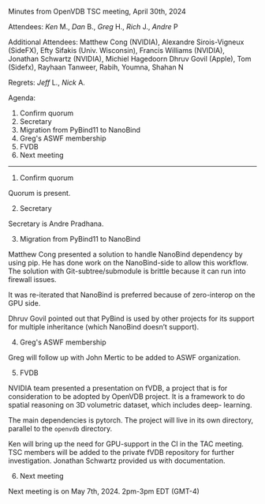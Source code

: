 Minutes from OpenVDB TSC meeting, April 30th, 2024

Attendees: *Ken* M., *Dan* B., *Greg* H., *Rich* J., *Andre* P

Additional Attendees:
Matthew Cong (NVIDIA), Alexandre Sirois-Vigneux (SideFX),
Efty Sifakis (Univ. Wisconsin), Francis Williams (NVIDIA),
Jonathan Schwartz (NVIDIA), Michiel Hagedoorn
Dhruv Govil (Apple), Tom (Sidefx), Rayhaan Tanweer,
Rabih, Youmna, Shahan N

Regrets: *Jeff* L., *Nick* A.

Agenda:

1) Confirm quorum
2) Secretary
3) Migration from PyBind11 to NanoBind
4) Greg's ASWF membership
5) FVDB
6) Next meeting

------------

1) Confirm quorum

Quorum is present.

2) Secretary

Secretary is Andre Pradhana.

3) Migration from PyBind11 to NanoBind

Matthew Cong presented a solution to handle NanoBind dependency
by using pip. He has done work on the NanoBind-side to allow this workflow.
The solution with Git-subtree/submodule is brittle because it
can run into firewall issues.

It was re-iterated that NanoBind is preferred because of zero-interop
on the GPU side.

Dhruv Govil pointed out that PyBind is used by other projects
for its support for multiple inheritance (which NanoBind doesn’t
support).

4) Greg's ASWF membership

Greg will follow up with John Mertic to be added to ASWF organization.

5) FVDB

NVIDIA team presented a presentation on fVDB, a project that is for
consideration to be adopted by OpenVDB project. It is a framework to
do spatial reasoning on 3D volumetric dataset, which includes deep-
learning.

The main dependencies is pytorch. The project will live in its own
directory, parallel to the `openvdb` directory.

Ken will bring up the need for GPU-support in the CI in the TAC meeting.
TSC members will be added to the private fVDB repository for further
investigation. Jonathan Schwartz provided us with documentation.

6) Next meeting

Next meeting is on May 7th, 2024. 2pm-3pm EDT (GMT-4)

